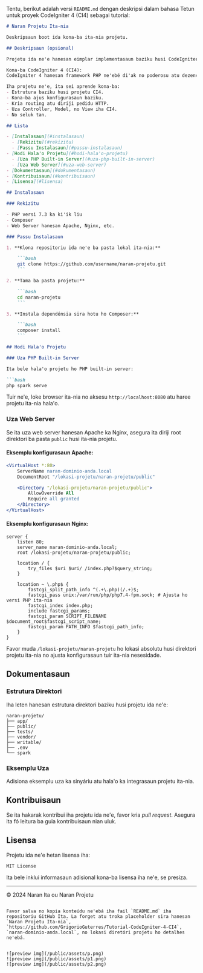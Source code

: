 Tentu, berikut adalah versi `README.md` dengan deskripsi dalam bahasa Tetun untuk proyek CodeIgniter 4 (CI4) sebagai tutorial:

```markdown
# Naran Projetu Ita-nia

Deskripsaun boot ida kona-ba ita-nia projetu.

## Deskripsaun (opsional)

Projetu ida ne'e hanesan eimplar implementasaun baziku husi CodeIgniter 4 (CI4) no kria hanesan tutorial atu ajuda iniciante sira atu komprende konseitu baziku iha dezenvolvimentu web ho CI4.

Kona-ba CodeIgniter 4 (CI4):
CodeIgniter 4 hanesan framework PHP ne'ebé di'ak no poderosu atu dezenvolve aplikasaun web. Kompara ho versaun sira uluk, CI4 oferese karakterístika foun no fasilidade sira ne'ebé ajuda dezenvolvedor sira atu konstrui aplikasaun web modernu no efisiente.

Iha projetu ne'e, ita sei aprende kona-ba:
- Estrutura baziku husi projetu CI4.
- Kona-ba ajus konfigurasaun baziku.
- Kria routing atu diriji pedidu HTTP.
- Uza Controller, Model, no View iha CI4.
- No seluk tan.

## Lista

- [Instalasaun](#instalasaun)
  - [Rekizitu](#rekizitu)
  - [Passu Instalasaun](#passu-instalasaun)
- [Hodi Hala'o Projetu](#hodi-hala'o-projetu)
  - [Uza PHP Built-in Server](#uza-php-built-in-server)
  - [Uza Web Server](#uza-web-server)
- [Dokumentasaun](#dokumentasaun)
- [Kontribuisaun](#kontribuisaun)
- [Lisensa](#lisensa)

## Instalasaun

### Rekizitu

- PHP versi 7.3 ka ki'ik liu
- Composer
- Web Server hanesan Apache, Nginx, etc.

### Passu Instalasaun

1. **Klona repositoriu ida ne'e ba pasta lokal ita-nia:**

    ```bash
    git clone https://github.com/username/naran-projetu.git
    ```

2. **Tama ba pasta projetu:**

    ```bash
    cd naran-projetu
    ```

3. **Instala dependénsia sira hotu ho Composer:**

    ```bash
    composer install
    ```

## Hodi Hala'o Projetu

### Uza PHP Built-in Server

Ita bele hala'o projetu ho PHP built-in server:

```bash
php spark serve
```

Tuir ne'e, loke browser ita-nia no aksesu `http://localhost:8080` atu haree projetu ita-nia hala'o.

### Uza Web Server

Se ita uza web server hanesan Apache ka Nginx, asegura ita diriji root direktori ba pasta `public` husi ita-nia projetu.

#### Eksemplu konfigurasaun Apache:

```apache
<VirtualHost *:80>
    ServerName naran-dominio-anda.local
    DocumentRoot "/lokasi-projetu/naran-projetu/public"

    <Directory "/lokasi-projetu/naran-projetu/public">
        AllowOverride All
        Require all granted
    </Directory>
</VirtualHost>
```

#### Eksemplu konfigurasaun Nginx:

```nginx
server {
    listen 80;
    server_name naran-dominio-anda.local;
    root /lokasi-projetu/naran-projetu/public;

    location / {
        try_files $uri $uri/ /index.php?$query_string;
    }

    location ~ \.php$ {
        fastcgi_split_path_info ^(.+\.php)(/.+)$;
        fastcgi_pass unix:/var/run/php/php7.4-fpm.sock; # Ajusta ho versi PHP ita-nia
        fastcgi_index index.php;
        include fastcgi_params;
        fastcgi_param SCRIPT_FILENAME $document_root$fastcgi_script_name;
        fastcgi_param PATH_INFO $fastcgi_path_info;
    }
}
```

Favor muda `/lokasi-projetu/naran-projetu` ho lokasi absolutu husi direktori projetu ita-nia no ajusta konfigurasaun tuir ita-nia nesesidade.

## Dokumentasaun

### Estrutura Direktori

Iha leten hanesan estrutura direktori baziku husi projetu ida ne'e:

```
naran-projetu/
├── app/
├── public/
├── tests/
├── vendor/
├── writable/
├── .env
└── spark
```

### Eksemplu Uza

Adisiona eksemplu uza ka sinyáriu atu hala'o ka integrasaun projetu ita-nia.

## Kontribuisaun

Se ita hakarak kontribui iha projetu ida ne'e, favor kria _pull request_. Asegura ita fó leitura ba guia kontribuisaun nian uluk.

## Lisensa

Projetu ida ne'e hetan lisensa iha:

```
MIT License
```

Ita bele inklui informasaun adisional kona-ba lisensa iha ne'e, se presiza.

---

© 2024 Naran Ita ou Naran Projetu
```

Favor salva no kopia konteúdu ne'ebá iha fail `README.md` iha repositoriu GitHub Ita. La forget atu troka placeholder sira hanesan `Naran Projetu Ita-nia`, `https://github.com/GrigorioGuterres/Tutorial-CodeIgniter-4-CI4`, `naran-dominio-anda.local`, no lokasi diretóri projetu ho detalhes ne'ebá.


![preview img](/public/assets/p.png)
![preview img](/public/assets/p1.png)
![preview img](/public/assets/p2.png)


